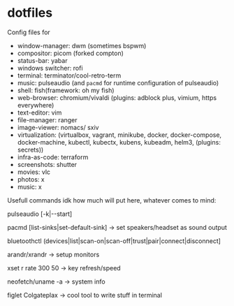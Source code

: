 # dotfiles

Config files for
* window-manager: dwm (sometimes bspwm)
* compositor: picom (forked compton)
* status-bar: yabar
* windows switcher: rofi
* terminal: terminator/cool-retro-term
* music: pulseaudio (and `pacmd` for runtime configuration of pulseaudio)
* shell: fish(framework: oh my fish)
* web-browser: chromium/vivaldi (plugins: 
                                 adblock plus, 
                                 vimium, 
                                 https everywhere)
* text-editor: vim
* file-manager: ranger
* image-viewer: nomacs/ sxiv
* virtualization: (virtualbox, 
                   vagrant, 
                   minikube, 
                   docker, 
                   docker-compose, 
                   docker-machine, 
                   kubectl, 
                   kubectx, 
                   kubens, 
                   kubeadm, 
                   helm3, (plugins: secrets))
* infra-as-code: terraform
* screenshots: shutter
* movies: vlc
* photos: x
* music: x



Usefull commands idk how much will put here, whatever comes to mind:


pulseaudio [-k|--start]


pacmd [list-sinks|set-default-sink] -> set speakers/headset as sound output


bluetoothctl (devices|list|scan-on|scan-off|trust|pair|connect|disconnect] 


arandr/xrandr -> setup monitors


xset r rate 300 50 -> key refresh/speed


neofetch/uname -a -> system info


figlet Colgateplax -> cool tool to write stuff in terminal

